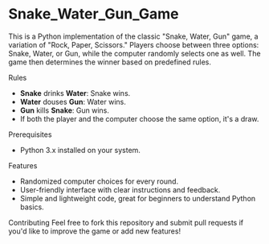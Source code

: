 # Snake_Water_Gun_Game

This is a Python implementation of the classic "Snake, Water, Gun" game, a variation of "Rock, Paper, Scissors." Players choose between three options: Snake, Water, or Gun, while the computer randomly selects one as well. The game then determines the winner based on predefined rules.

 Rules
- **Snake** drinks **Water**: Snake wins.
- **Water** douses **Gun**: Water wins.
- **Gun** kills **Snake**: Gun wins.
- If both the player and the computer choose the same option, it's a draw.

 Prerequisites
- Python 3.x installed on your system.

 Features
- Randomized computer choices for every round.
- User-friendly interface with clear instructions and feedback.
- Simple and lightweight code, great for beginners to understand Python basics.


 Contributing
Feel free to fork this repository and submit pull requests if you'd like to improve the game or add new features!






